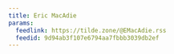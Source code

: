 ```yaml
---
title: Eric MacAdie
params:
  feedlink: https://tilde.zone/@EMacAdie.rss
  feedid: 9d94ab3f107e6794aa7fbbb3039db2ef
---
```

